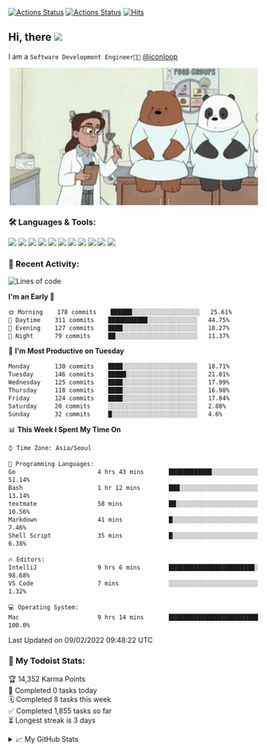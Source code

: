 
[![Actions Status](https://github.com/ddok2/ddok2/workflows/Todoist%20Readme/badge.svg)](https://github.com/ddok2/ddok2/actions)
[![Actions Status](https://github.com/ddok2/ddok2/workflows/wakatime-stats/badge.svg)](https://github.com/ddok2/ddok2/actions)
[![Hits](https://hits.seeyoufarm.com/api/count/incr/badge.svg?url=https%3A%2F%2Fgithub.com%2Fddok2&count_bg=%23FF9595&title_bg=%23555555&icon=github.svg&icon_color=%23FFFFFF&title=hits&edge_flat=false)](https://hits.seeyoufarm.com)

<!-- ![visitors](https://visitor-badge.laobi.icu/badge?page_id=ddok2.ddok2) -->
## Hi, there <img src="https://raw.githubusercontent.com/MartinHeinz/MartinHeinz/master/wave.gif" width="25px">

I am a `Software Development Engineer🧑‍💻` [@iconloop](https://github.com/iconloop)


<p align="center">
<img align="center" alt="GIF" src="img/debugging.gif" />
</p>


### 🛠 Languages & Tools:
<p>
    <img src="https://img.shields.io/badge/go-%2300ADD8.svg?&style=for-the-badge&logo=go&logoColor=white"/>
    <img src="https://img.shields.io/badge/node.js%20-%2343853D.svg?&style=for-the-badge&logo=node.js&logoColor=white"/>
    <img src="https://img.shields.io/badge/javascript%20-%23323330.svg?&style=for-the-badge&logo=javascript&logoColor=%23F7DF1E"/>
    <img src="https://img.shields.io/badge/typescript%20-%23007ACC.svg?&style=for-the-badge&logo=typescript&logoColor=white"/>
    <img src="https://img.shields.io/badge/python%20-%2314354C.svg?&style=for-the-badge&logo=python&logoColor=white"/>
    <img src="https://img.shields.io/badge/react%20-%2320232a.svg?&style=for-the-badge&logo=react&logoColor=%2361DAFB"/>
    <img src="https://img.shields.io/badge/AWS%20-%23FF9900.svg?&style=for-the-badge&logo=amazon-aws&logoColor=white"/>
    <img src="https://img.shields.io/badge/Google%20Cloud%20-%234285F4.svg?&style=for-the-badge&logo=google-cloud&logoColor=white"/>
    <img src="https://img.shields.io/badge/docker%20-%230db7ed.svg?&style=for-the-badge&logo=docker&logoColor=white"/>
    <img src="https://img.shields.io/badge/kubernetes%20-%23326ce5.svg?&style=for-the-badge&logo=kubernetes&logoColor=white"/>
    <img src="https://img.shields.io/badge/ansible%20-%231A1918.svg?&style=for-the-badge&logo=ansible&logoColor=white"/>
</p>

### 🌈 Recent Activity:
<!--START_SECTION:waka-->
![Lines of code](https://img.shields.io/badge/From%20Hello%20World%20I%27ve%20Written-274%20Thousand%20lines%20of%20code-blue)

**I'm an Early 🐤** 

```text
🌞 Morning    178 commits    ██████░░░░░░░░░░░░░░░░░░░   25.61% 
🌆 Daytime    311 commits    ███████████░░░░░░░░░░░░░░   44.75% 
🌃 Evening    127 commits    ████░░░░░░░░░░░░░░░░░░░░░   18.27% 
🌙 Night      79 commits     ██░░░░░░░░░░░░░░░░░░░░░░░   11.37%

```
📅 **I'm Most Productive on Tuesday** 

```text
Monday       130 commits    ████░░░░░░░░░░░░░░░░░░░░░   18.71% 
Tuesday      146 commits    █████░░░░░░░░░░░░░░░░░░░░   21.01% 
Wednesday    125 commits    ████░░░░░░░░░░░░░░░░░░░░░   17.99% 
Thursday     118 commits    ████░░░░░░░░░░░░░░░░░░░░░   16.98% 
Friday       124 commits    ████░░░░░░░░░░░░░░░░░░░░░   17.84% 
Saturday     20 commits     ░░░░░░░░░░░░░░░░░░░░░░░░░   2.88% 
Sunday       32 commits     █░░░░░░░░░░░░░░░░░░░░░░░░   4.6%

```


📊 **This Week I Spent My Time On** 

```text
⌚︎ Time Zone: Asia/Seoul

💬 Programming Languages: 
Go                       4 hrs 43 mins       ████████████░░░░░░░░░░░░░   51.14% 
Bash                     1 hr 12 mins        ███░░░░░░░░░░░░░░░░░░░░░░   13.14% 
textmate                 58 mins             ██░░░░░░░░░░░░░░░░░░░░░░░   10.56% 
Markdown                 41 mins             █░░░░░░░░░░░░░░░░░░░░░░░░   7.46% 
Shell Script             35 mins             █░░░░░░░░░░░░░░░░░░░░░░░░   6.38%

🔥 Editors: 
IntelliJ                 9 hrs 6 mins        ████████████████████████░   98.68% 
VS Code                  7 mins              ░░░░░░░░░░░░░░░░░░░░░░░░░   1.32%

💻 Operating System: 
Mac                      9 hrs 14 mins       █████████████████████████   100.0%

```


 Last Updated on 09/02/2022 09:48:22 UTC
<!--END_SECTION:waka-->

### 🚧 My Todoist Stats:
<!-- TODO-IST:START -->
🏆  14,352 Karma Points           
🌸  Completed 0 tasks today           
🗓  Completed 8 tasks this week           
✅  Completed 1,855 tasks so far           
⏳  Longest streak is 3 days
<!-- TODO-IST:END -->

<details>
<summary>📈 My GitHub Stats</summary>
<p align="center"> <img src="https://github-readme-stats.vercel.app/api?username=ddok2&show_icons=true" alt="ddok2" />
</details>
